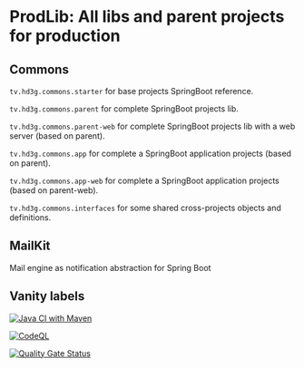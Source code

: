# ProdLib: All libs and parent projects for production

## Commons

`tv.hd3g.commons.starter` for base projects SpringBoot reference.

`tv.hd3g.commons.parent` for complete SpringBoot projects lib.

`tv.hd3g.commons.parent-web` for complete SpringBoot projects lib with a web server (based on parent).

`tv.hd3g.commons.app` for complete a SpringBoot application projects (based on parent).

`tv.hd3g.commons.app-web` for complete a SpringBoot application projects (based on parent-web).

`tv.hd3g.commons.interfaces` for some shared cross-projects objects and definitions.

## MailKit

Mail engine as notification abstraction for Spring Boot

## Vanity labels

[![Java CI with Maven](https://github.com/hdsdi3g/prodlib/actions/workflows/maven-package.yml/badge.svg)](https://github.com/hdsdi3g/prodlib/actions/workflows/maven-package.yml)

[![CodeQL](https://github.com/hdsdi3g/prodlib/actions/workflows/codeql-analysis.yml/badge.svg)](https://github.com/hdsdi3g/prodlib/actions/workflows/codeql-analysis.yml)

[![Quality Gate Status](https://sonarcloud.io/api/project_badges/measure?project=hdsdi3g_prodlib&metric=alert_status)](https://sonarcloud.io/dashboard?id=hdsdi3g_prodlib)
